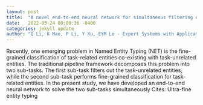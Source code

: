 ```yaml
---
layout: post
title:  "A novel end-to-end neural network for simultaneous filtering of task-unrelated named entities and fine-grained typing of task-related named entities"
date:   2022-05-24 00:00:36 -0400
categories: jekyll update
author: "Q Li, K Mao, P Li, Y Xu, EYM Lo - Expert Systems with Applications, 2022"
---
```

Recently, one emerging problem in Named Entity Typing (NET) is the fine-grained classification of task-related entities co-existing with task-unrelated entities. The traditional pipeline framework decomposes this problem into two sub-tasks. The first sub-task filters out the task-unrelated entities, while the second sub-task performs fine-grained classification for task-related entities. In the present study, we have developed an end-to-end neural network to solve the two sub-tasks simultaneously  Cites: Ultra-fine entity typing